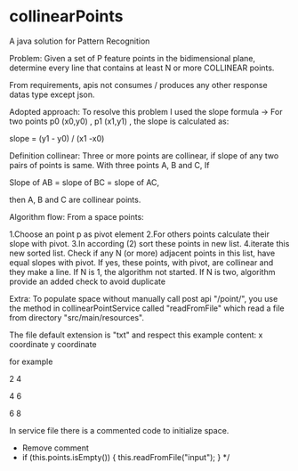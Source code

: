 # collinearPoints
A java solution for Pattern Recognition

Problem:
Given a set of P feature points in the bidimensional plane, determine every line that contains at least N or
more COLLINEAR points.

From requirements, apis not consumes / produces any other response datas type except json.

Adopted approach:
To resolve this problem I used the slope formula -> 
For two points p0 (x0,y0) , p1 (x1,y1) , the slope is calculated as:

slope = (y1 - y0) / (x1 -x0)

Definition collinear:
Three or more points are collinear, if slope of any two pairs of points is same.
With three points A, B and C, If

Slope of AB = slope of BC = slope of AC,

then A, B and C are collinear points.

Algorithm flow:
From a space points:

1.Choose an point p as pivot element 
2.For others points calculate their slope with pivot. 
3.In according (2) sort these points in new list.
4.iterate this new sorted list. Check if any N (or more) adjacent points in this list, have equal slopes with pivot. 
  If yes, these points, with pivot, are collinear and they make a line.
  If N is 1, the algorithm not started. 
  If N is two, algorithm provide an added check to avoid duplicate

Extra:
To populate space without manually call post api "/point/", you use the method in collinearPointService called "readFromFile" which read a file from
directory "src/main/resources".

The file default extension is "txt" and respect this example content:
x coordinate y coordinate

for example

2 4

4 6

6 8

In service file there is a commented code to initialize space.

* Remove comment 
* if (this.points.isEmpty()) { this.readFromFile("input"); }
 */




